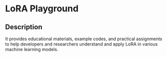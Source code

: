 # LoRA Playground

## Description
It provides educational materials, example codes, and practical assignments to help developers and researchers understand and apply LoRA in various machine learning models.
